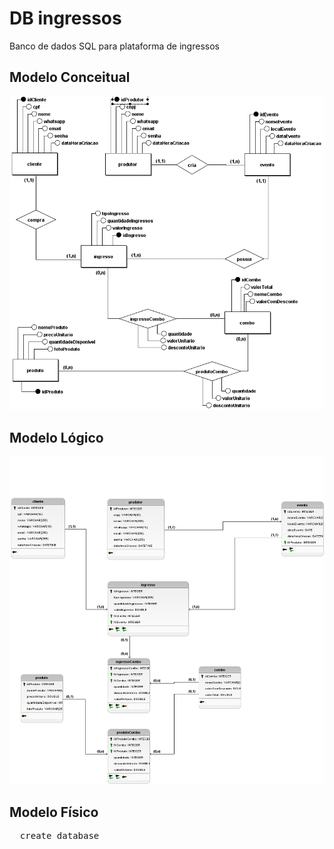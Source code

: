 <h1>DB ingressos</h1>

Banco de dados SQL para plataforma de ingressos

<h2>Modelo Conceitual</h2>
<img src="https://raw.githubusercontent.com/Gustavo-queirozman/db_ingressos/main/MODELO_CONCEITUAL.png"/>

<h2>Modelo Lógico</h2>
<img src="https://raw.githubusercontent.com/Gustavo-queirozman/db_ingressos/main/MODELO_LOGICO.png"/>

<h2>Modelo Físico</h2>
<pre>
  create database
</pre>
